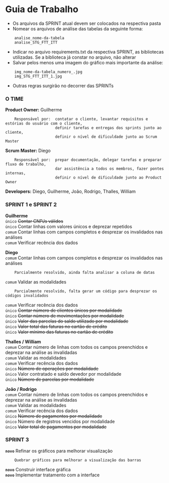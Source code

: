 # Guia de Trabalho

- Os arquivos da SPRINT atual devem ser colocados na respectiva pasta  
- Nomear os arquivos de análise das tabelas da seguinte forma:  
```
    analise_nome-da-tabela
    analise_STG_FTT_ITT
```
- Indicar no arquivo requirements.txt da respectiva SPRINT, as bibliotecas utilizadas. Se a biblioteca já constar no arquivo, não alterar  
- Salvar pelos menos uma imagem do gráfico mais importante da análise:  
```
    img_nome-da-tabela_numero_.jpg
    img_STG_FTT_ITT_1.jpg
```
- Outras regras surgirão no decorrer das SPRINTs

### O TIME

**Product Owner:** Guilherme
```
    Responsável por:  contatar o cliente, levantar requisitos e estórias do usuário com o cliente,
                      definir tarefas e entregas dos sprints junto ao cliente,
                      definir o nível de dificuldade junto ao Scrum Master
```
**Scrum Master:** Diego
```
    Responsável por:  prepar documentação, delegar tarefas e preparar fluxo de trabalho,
                      dar assistência a todos os membros, fazer pontes internas,
                      definir o nível de dificuldade junto ao Product Owner
```
**Developers:** Diego, Guilherme, João, Rodrigo, Thalles, William

### SPRINT 1 e SPRINT 2

**Guilherme**  
`único` ~~Contar CNPJs válidos~~  
`único` Contar linhas com valores únicos e deprezar repetidos  
*`comum`* Contar linhas com campos completos e desprezar os invalidados nas análises  
*`comum`* Verificar recência dos dados

**Diego**  
*`comum`* Contar linhas com campos completos e desprezar os invalidados nas análises  
```
    Parcialmente resolvido, ainda falta analisar a coluna de datas
```
*`comum`* Validar as modalidades  
```
    Parcialmente resolvido, falta gerar um código para desprezar os códigos invalidados
```
*`comum`* Verificar recência dos dados  
`único` ~~Contar número de clientes únicos por modalidade~~  
`único` ~~Contar número de movimentações por modalidade~~  
`único` ~~Valor das parcelas do saldo utilizado por modalidade~~  
`único` ~~Valor total  das faturas no cartão de crédito~~  
`único` ~~Valor mínimo das faturas no cartão de crédito~~

**Thalles / William**  
*`comum`* Contar número de linhas com todos os campos preenchidos e deprezar na análise as invalidadas  
*`comum`* Validar as modalidades  
*`comum`* Verificar recência dos dados  
`único` ~~Número de operações por modalidade~~  
`único` Valor contratado e saldo devedor por modalidade  
`único` ~~Número de parcelas por modalidade~~

**João / Rodrigo**  
*`comum`* Contar número de linhas com todos os campos preenchidos e deprezar na análise as invalidadas  
*`comum`* Validar as modalidades  
*`comum`* Verificar recência dos dados  
`único` ~~Número de pagamentos por modalidade~~  
`único` Número de registros vencidos por modalidade  
`único` ~~Valor total de pagamentos por modalidade~~

### SPRINT 3

**`novo`** Refinar os gráficos para melhorar visualização  
```
    Quebrar gráficos para melhorar a visualização das barras
```
**`novo`** Construir interface gráfica  
**`novo`** Implementar tratamento com a interface  
